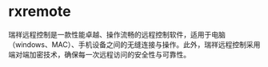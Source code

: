 # rxremote
瑞祥远程控制是一款性能卓越、操作流畅的远程控制软件，适用于电脑（windows、MAC）、手机设备之间的无缝连接与操作。此外，瑞祥远程控制采用端对端加密技术，确保每一次远程访问的安全性与可靠性。
